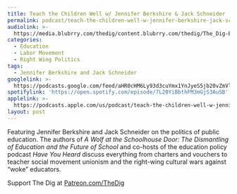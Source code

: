 ```yaml
---
title: Teach the Children Well w/ Jennifer Berkshire & Jack Schneider
permalink: podcast/teach-the-children-well-w-jennifer-berkshire-jack-schneider/
audiolink: >-
  https://media.blubrry.com/thedig/content.blubrry.com/thedig/The_Dig-EP_401-Public-Ed.mp3
categories:
  - Education
  - Labor Movement
  - Right Wing Politics
tags:
  - Jennifer Berkshire and Jack Schneider
googlelink: >-
  https://podcasts.google.com/feed/aHR0cHM6Ly93d3cuYmx1YnJyeS5jb20vZmVlZHMvdGhlZGlnLnhtbA/episode/aHR0cHM6Ly90aGVkaWcuYmx1YnJyeS5uZXQvP3A9MjM4Nw?sa=X&ved=0CAUQkfYCahcKEwi44f7r1b-AAxUAAAAAHQAAAAAQNg
spotifylink: 'https://open.spotify.com/episode/7L20YiBbthFM3mGjS3AuSB'
applelink: >-
  https://podcasts.apple.com/us/podcast/teach-the-children-well-w-jennifer-berkshire-jack/id1043245989?i=1000610304200
layout: post
---
```


Featuring Jennifer Berkshire and Jack Schneider on the politics of public education. The authors of *A Wolf at the Schoolhouse Door: The Dismantling of Education and the Future of School* and co-hosts of the education policy podcast *Have You Heard* discuss everything from charters and vouchers to teacher social movement unionism and the right-wing cultural wars against “woke” educators.

Support The Dig at [Patreon.com/TheDig](http://patreon.com/TheDig)
